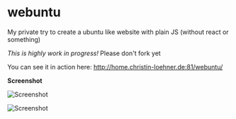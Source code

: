 # webuntu
My private try to create a ubuntu like website with plain JS (without react or something)

*This is highly work in progress!* Please don't fork yet

You can see it in action here: http://home.christin-loehner.de:81/webuntu/

**Screenshot**

![Screenshot](https://raw.githubusercontent.com/christinloehner/rebuntu/main/img/ubuntu-im-browser-01.png)

![Screenshot](https://raw.githubusercontent.com/christinloehner/rebuntu/main/img/ubuntu-im-browser-02.png)
